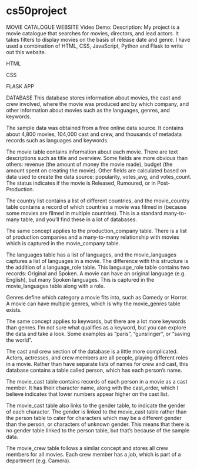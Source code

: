 # cs50project
MOVIE CATALOGUE WEBSITE
Video Demo:  <URL HERE>
Description:
My project is a movie catalogue that searches for movies, directors, and lead actors.
It takes filters to display movies on the basis of release date and genre.
I have used a combination of HTML, CSS, JavaScript, Python and Flask to write out this website.

HTML



CSS



FLASK APP



DATABASE
This database stores information about movies, the cast and crew involved, where the movie was produced and by which company, and other information about movies such as the languages, genres, and keywords.

The sample data was obtained from a free online data source. It contains about 4,800 movies, 104,000 cast and crew, and thousands of metadata records such as languages and keywords.

The movie table contains information about each movie. There are text descriptions such as title and overview. Some fields are more obvious than others: revenue (the amount of money the movie made), budget (the amount spent on creating the movie). Other fields are calculated based on data used to create the data source: popularity, votes_avg, and votes_count. The status indicates if the movie is Released, Rumoured, or in Post-Production.

The country list contains a list of different countries, and the movie_country table contains a record of which countries a movie was filmed in (because some movies are filmed in multiple countries). This is a standard many-to-many table, and you’ll find these in a lot of databases.

The same concept applies to the production_company table. There is a list of production companies and a many-to-many relationship with movies which is captured in the movie_company table.

The languages table has a list of languages, and the movie_languages captures a list of languages in a movie. The difference with this structure is the addition of a language_role table. This language_role table contains two records: Original and Spoken. A movie can have an original language (e.g. English), but many Spoken languages. This is captured in the movie_languages table along with a role.

Genres define which category a movie fits into, such as Comedy or Horror. A movie can have multiple genres, which is why the movie_genres table exists.

The same concept applies to keywords, but there are a lot more keywords than genres. I’m not sure what qualifies as a keyword, but you can explore the data and take a look. Some examples as “paris”, “gunslinger”, or “saving the world”.

The cast and crew section of the database is a little more complicated. Actors, actresses, and crew members are all people, playing different roles in a movie. Rather than have separate lists of names for crew and cast, this database contains a table called person, which has each person’s name.

The movie_cast table contains records of each person in a movie as a cast member. It has their character name, along with the cast_order, which I believe indicates that lower numbers appear higher on the cast list.

The movie_cast table also links to the gender table, to indicate the gender of each character. The gender is linked to the movie_cast table rather than the person table to cater for characters which may be a different gender than the person, or characters of unknown gender. This means that there is no gender table linked to the person table, but that’s because of the sample data.

The movie_crew table follows a similar concept and stores all crew members for all movies. Each crew member has a job, which is part of a department (e.g. Camera).
